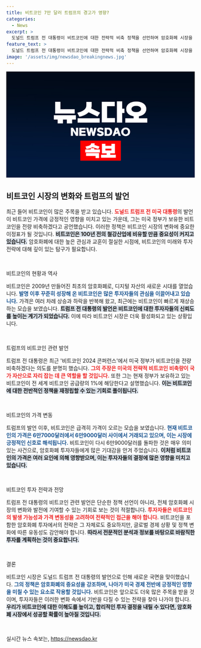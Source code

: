 ```yaml
---
title: 비트코인 7만 달러 트럼프의 경고가 영향?
categories:
  - News
excerpt: >
  도널드 트럼프 전 대통령이 비트코인에 대한 전략적 비축 정책을 선언하며 암호화폐 시장을 강타했다! 그의 발언 후 비트코인은 한때 6만9000달러를 돌파하며 뜨거운 반응을 얻었다. 이 사건의 배경과 의미를 살펴보자.
feature_text: >
  도널드 트럼프 전 대통령이 비트코인에 대한 전략적 비축 정책을 선언하며 암호화폐 시장을 강타했다! 그의 발언 후 비트코인은 한때 6만9000달러를 돌파하며 뜨거운 반응을 얻었다. 이 사건의 배경과 의미를 살펴보자.
image: '/assets/img/newsdao_breakingnews.jpg'
---
```


<p><img src="/assets/img/newsdao_breakingnews.jpg" alt="implanttips 속보" /></p>

<h2 data-ke-size="size26">비트코인 시장의 변화와 트럼프의 발언</h2>

<p data-ke-size="size16">최근 들어 비트코인이 많은 주목을 받고 있습니다. <b><span style="color: #ee2323;">도널드 트럼프 전 미국 대통령</span></b>의 발언이 비트코인 가격에 긍정적인 영향을 미치고 있는 가운데, 그는 미국 정부가 보유한 비트코인을 전량 비축하겠다고 공언했습니다. 이러한 정책은 비트코인 시장의 변화에 중요한 이정표가 될 것입니다. <b><span style="background-color: #21538527;">비트코인은 100년 전의 철강산업에 비유할 만큼 중요성이 커지고 있습니다.</span></b> 암호화폐에 대한 높은 관심과 교훈이 절실한 시점에, 비트코인의 미래와 투자 전략에 대해 깊이 있는 탐구가 필요합니다.</p>

<p data-ke-size="size16">&nbsp;</p>

<p>비트코인의 현황과 역사</p>

<p data-ke-size="size16">비트코인은 2009년 만들어진 최초의 암호화폐로, 디지털 자산의 새로운 시대를 열었습니다. <b><span style="color: #1a5490;">발명 이후 꾸준히 성장해 온 비트코인은 많은 투자자들의 관심을 이끌어내고 있습니다.</span></b> 가격은 여러 차례 상승과 하락을 반복해 왔고, 최근에는 비트코인이 빠르게 재상승하는 모습을 보였습니다. <b><span style="background-color: #21538527;">트럼프 전 대통령의 발언은 비트코인에 대한 투자자들의 신뢰도를 높이는 계기가 되었습니다.</span></b> 이에 따라 비트코인 시장은 더욱 활성화되고 있는 상황입니다.</p>

<p data-ke-size="size16">&nbsp;</p>

<p>트럼프의 비트코인 관련 발언</p>

<p data-ke-size="size16">트럼프 전 대통령은 최근 '비트코인 2024 콘퍼런스'에서 미국 정부가 비트코인을 전량 비축하겠다는 의도를 분명히 했습니다. <b><span style="color: #ee2323;">그의 주장은 미국의 전략적 비트코인 비축량이 국가 자산으로 자리 잡는 데 큰 역할을 할 것입니다.</span></b> 또한 그는 현재 정부가 보유하고 있는 비트코인이 전 세계 비트코인 공급량의 1%에 해당한다고 설명했습니다. <b><span style="background-color: #21538527;">이는 비트코인에 대한 전반적인 정책을 재정립할 수 있는 기회로 풀이됩니다.</span></b></p>

<p data-ke-size="size16">&nbsp;</p>

<p>비트코인의 가격 변동</p>

<p data-ke-size="size16">트럼프의 발언 이후, 비트코인은 급격히 가격이 오르는 모습을 보였습니다. <b><span style="color: #1a5490;">현재 비트코인의 가격은 6만7000달러에서 6만9000달러 사이에서 거래되고 있으며, 이는 시장에 긍정적인 신호로 해석됩니다.</span></b> 비트코인이 다시 6만9000달러를 돌파한 것은 매우 의미 있는 사건으로, 암호화폐 투자자들에게 많은 기대감을 안겨 주었습니다. <b><span style="background-color: #21538527;">이처럼 비트코인의 가격은 여러 요인에 의해 영향받으며, 이는 투자자들의 결정에 많은 영향을 미치고 있습니다.</span></b></p>

<p data-ke-size="size16">&nbsp;</p>

<p>비트코인 투자 전략과 전망</p>

<p data-ke-size="size16">트럼프 전 대통령의 비트코인 관련 발언은 단순한 정책 선언이 아니라, 전체 암호화폐 시장의 변화와 발전에 기여할 수 있는 기회로 보는 것이 적절합니다. <b><span style="color: #ee2323;">투자자들은 비트코인의 발생 가능성과 가격 변동성을 고려하여 전략적인 접근을 해야 합니다.</span></b> 비트코인을 포함한 암호화폐 투자에서의 전략은 그 자체로도 중요하지만, 글로벌 경제 상황 및 정책 변화에 따른 유동성도 감안해야 합니다. <b><span style="background-color: #21538527;">따라서 전문적인 분석과 정보를 바탕으로 바람직한 투자를 계획하는 것이 중요합니다.</span></b></p>

<p data-ke-size="size16">&nbsp;</p>

<p>결론</p>

<p data-ke-size="size16">비트코인 시장은 도널드 트럼프 전 대통령의 발언으로 인해 새로운 국면을 맞이했습니다. <b><span style="color: #1a5490;">그의 정책은 암호화폐의 중요성을 강조하며, 나아가 미국 경제 전반에 긍정적인 영향을 미칠 수 있는 요소로 작용할 것입니다.</span></b> 비트코인은 앞으로도 더욱 많은 주목을 받을 것이며, 투자자들은 이러한 변화 속에서 기반을 다질 수 있는 전략을 찾아 나가야 합니다. <b><span style="background-color: #21538527;">우리가 비트코인에 대한 이해도를 높이고, 합리적인 투자 결정을 내릴 수 있다면, 암호화폐 시장에서 성공할 확률이 높아질 것입니다.</span></b></p>

<p data-ke-size="size16">&nbsp;</p>
실시간 뉴스 속보는, <a href="https://newsdao.kr" rel="dofollow">https://newsdao.kr</a>



